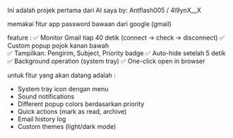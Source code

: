 Ini adalah projek pertama dari AI saya by: Antflash005 / 4l9ynX__X

memakai fitur app password bawaan dari google (gmail)


feature :
✅ Monitor Gmail tiap 40 detik (connect → check → disconnect)
✅ Custom popup pojok kanan bawah  
✅ Tampilkan: Pengirim, Subject, Priority badge
✅ Auto-hide setelah 5 detik
✅ Background operation (system tray)
✅ One-click open in browser

untuk fitur yang akan datang adalah :
- System tray icon dengan menu
- Sound notifications
- Different popup colors berdasarkan priority
- Quick actions (mark as read, archive)
- Email history log
- Custom themes (light/dark mode)
